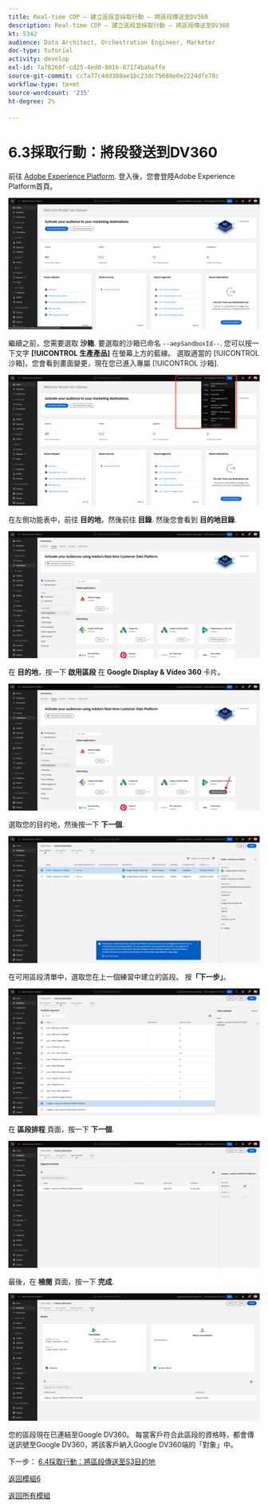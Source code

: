 ```yaml
---
title: Real-time CDP — 建立區段並採取行動 — 將區段傳送至DV360
description: Real-time CDP — 建立區段並採取行動 — 將區段傳送至DV360
kt: 5342
audience: Data Architect, Orchestration Engineer, Marketer
doc-type: tutorial
activity: develop
exl-id: 7a78260f-cd25-4ed0-801b-87174babaffe
source-git-commit: cc7a77c4dd380ae1bc23dc75608e8e2224dfe78c
workflow-type: tm+mt
source-wordcount: '235'
ht-degree: 2%

---
```


# 6.3採取行動：將段發送到DV360

前往 [Adobe Experience Platform](https://experience.adobe.com/platform). 登入後，您會登陸Adobe Experience Platform首頁。

![資料擷取](../module2/images/home.png)

繼續之前，您需要選取 **沙箱**. 要選取的沙箱已命名 ``--aepSandboxId--``. 您可以按一下文字 **[!UICONTROL 生產產品]** 在螢幕上方的藍線。 選取適當的 [!UICONTROL 沙箱]，您會看到畫面變更，現在您已進入專屬 [!UICONTROL 沙箱].

![資料擷取](../module2/images/sb1.png)

在左側功能表中，前往 **目的地**，然後前往 **目錄**. 然後您會看到 **目的地目錄**.

![RTCDP](./images/rtcdpmenudest.png)

在 **目的地**，按一下 **啟用區段** 在 **Google Display &amp; Video 360** 卡片。

![RTCDP](./images/rtcdpgoogleseg.png)

選取您的目的地，然後按一下 **下一個**.

![RTCDP](./images/rtcdpcreatedest2.png)

在可用區段清單中，選取您在上一個練習中建立的區段。 按&#x200B;**「下一步」**。

![RTCDP](./images/rtcdpcreatedest3.png)

在 **區段排程** 頁面，按一下 **下一個**.

![RTCDP](./images/rtcdpcreatedest4.png)

最後，在 **檢閱** 頁面，按一下 **完成**.

![RTCDP](./images/rtcdpcreatedest5.png)

您的區段現在已連結至Google DV360。 每當客戶符合此區段的資格時，都會傳送訊號至Google DV360，將該客戶納入Google DV360端的「對象」中。

下一步： [6.4採取行動：將區段傳送至S3目的地](./ex4.md)

[返回模組6](./real-time-cdp-build-a-segment-take-action.md)

[返回所有模組](../../overview.md)
